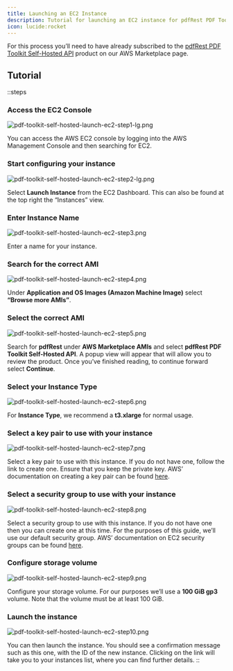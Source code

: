 ```yaml
---
title: Launching an EC2 Instance
description: Tutorial for launching an EC2 instance for pdfRest PDF Toolkit Self-Hosted API
icon: lucide:rocket
---
```


For this process you’ll need to have already subscribed to the [pdfRest PDF Toolkit Self-Hosted API](https://aws.amazon.com/marketplace/pp/prodview-lvleu34bj4cn6) product on our AWS Marketplace page.

## Tutorial

::steps
### Access the EC2 Console

![pdf-toolkit-self-hosted-launch-ec2-step1-lg.png](/PDF%20Toolkit%20Instructions/Launching%20an%20EC2%20Instance/pdf-toolkit-self-hosted-launch-ec2-step1-lg.png)

You can access the AWS EC2 console by logging into the AWS Management Console and then searching for EC2.

### Start configuring your instance

![pdf-toolkit-self-hosted-launch-ec2-step2-lg.png](/PDF%20Toolkit%20Instructions/Launching%20an%20EC2%20Instance/pdf-toolkit-self-hosted-launch-ec2-step2-lg.png)

Select **Launch Instance** from the EC2 Dashboard. This can also be found at the top right the “Instances” view.

### Enter Instance Name

![pdf-toolkit-self-hosted-launch-ec2-step3.png](/PDF%20Toolkit%20Instructions/Launching%20an%20EC2%20Instance/pdf-toolkit-self-hosted-launch-ec2-step3.png)

Enter a name for your instance.

### Search for the correct AMI

![pdf-toolkit-self-hosted-launch-ec2-step4.png](/PDF%20Toolkit%20Instructions/Launching%20an%20EC2%20Instance/pdf-toolkit-self-hosted-launch-ec2-step4.png)

Under **Application and OS Images (Amazon Machine Image)** select **“Browse more AMIs”**.

### Select the correct AMI

![pdf-toolkit-self-hosted-launch-ec2-step5.png](/PDF%20Toolkit%20Instructions/Launching%20an%20EC2%20Instance/pdf-toolkit-self-hosted-launch-ec2-step5.png)

Search for **pdfRest** under **AWS Marketplace AMIs** and select **pdfRest PDF Toolkit Self-Hosted API**. A popup view will appear that will allow you to review the product. Once you’ve finished reading, to continue forward select **Continue**.

### Select your Instance Type

![pdf-toolkit-self-hosted-launch-ec2-step6.png](/PDF%20Toolkit%20Instructions/Launching%20an%20EC2%20Instance/pdf-toolkit-self-hosted-launch-ec2-step6.png)

For **Instance Type**, we recommend a **t3.xlarge** for normal usage.

### Select a key pair to use with your instance

![pdf-toolkit-self-hosted-launch-ec2-step7.png](/PDF%20Toolkit%20Instructions/Launching%20an%20EC2%20Instance/pdf-toolkit-self-hosted-launch-ec2-step7.png)

Select a key pair to use with this instance. If you do not have one, follow the link to create one. Ensure that you keep the private key. AWS’ documentation on creating a key pair can be found [here](https://docs.aws.amazon.com/servicecatalog/latest/adminguide/getstarted-keypair.html).

### **Select a security group to use with your instance**

![pdf-toolkit-self-hosted-launch-ec2-step8.png](/PDF%20Toolkit%20Instructions/Launching%20an%20EC2%20Instance/pdf-toolkit-self-hosted-launch-ec2-step8.png)

Select a security group to use with this instance. If you do not have one then you can create one at this time. For the purposes of this guide, we’ll use our default security group. AWS’ documentation on EC2 security groups can be found [here](https://docs.aws.amazon.com/AWSEC2/latest/UserGuide/ec2-security-groups.html).

### Configure storage volume

![pdf-toolkit-self-hosted-launch-ec2-step9.png](/PDF%20Toolkit%20Instructions/Launching%20an%20EC2%20Instance/pdf-toolkit-self-hosted-launch-ec2-step9.png)

Configure your storage volume. For our purposes we’ll use a **100 GiB gp3** volume. Note that the volume must be at least 100 GiB.

### Launch the instance

![pdf-toolkit-self-hosted-launch-ec2-step10.png](/PDF%20Toolkit%20Instructions/Launching%20an%20EC2%20Instance/pdf-toolkit-self-hosted-launch-ec2-step10.png)

You can then launch the instance. You should see a confirmation message such as this one, with the ID of the new instance. Clicking on the link will take you to your instances list, where you can find further details.
::
